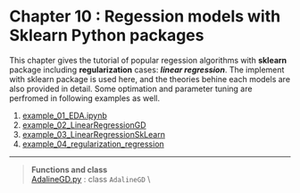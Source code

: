 # Chapter 10 : Regession models with Sklearn Python packages
This chapter gives the tutorial of popular regession algorithms with **sklearn** package including **regularization** cases: ***linear regression***. The implement with sklearn package is used here, and the theories behine each models are also provided in detail. Some optimation and parameter tuning are perfromed in following examples as well.

1. [example_01_EDA.ipynb](example_01_EDA.ipynb)
2. [example_02_LinearRegressionGD](example_02_LinearRegressionGD.ipynb)
3. [example_03_LinearRegressionSkLearn](example_03_LinearRegressionSkLearn.ipynb)
4. [example_04_regularization_regression](example_04_regularization_regression.ipynb)

---
> **Functions and class**\
> [AdalineGD.py](AdalineGD.py) : class `AdalineGD` \

